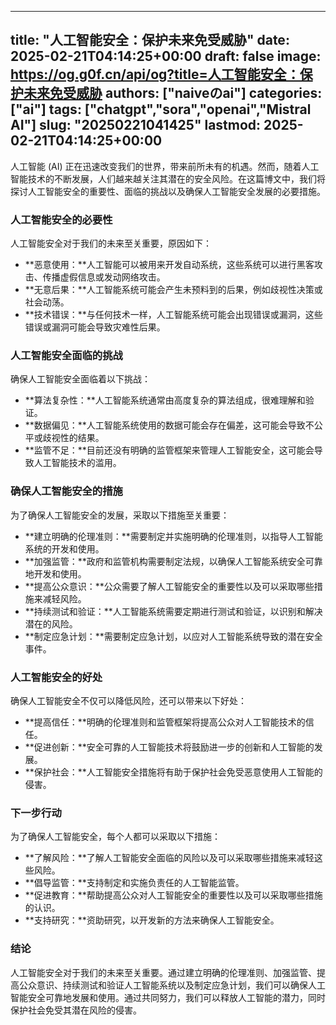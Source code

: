 
---
title: "人工智能安全：保护未来免受威胁"
date: 2025-02-21T04:14:25+00:00
draft: false
image: https://og.g0f.cn/api/og?title=人工智能安全：保护未来免受威胁
authors: ["naiveのai"]
categories: ["ai"]
tags: ["chatgpt","sora","openai","Mistral AI"]
slug: "20250221041425"
lastmod: 2025-02-21T04:14:25+00:00
---
人工智能 (AI) 正在迅速改变我们的世界，带来前所未有的机遇。然而，随着人工智能技术的不断发展，人们越来越关注其潜在的安全风险。在这篇博文中，我们将探讨人工智能安全的重要性、面临的挑战以及确保人工智能安全发展的必要措施。

### 人工智能安全的必要性

人工智能安全对于我们的未来至关重要，原因如下：

- **恶意使用：**人工智能可以被用来开发自动系统，这些系统可以进行黑客攻击、传播虚假信息或发动网络攻击。
- **无意后果：**人工智能系统可能会产生未预料到的后果，例如歧视性决策或社会动荡。
- **技术错误：**与任何技术一样，人工智能系统可能会出现错误或漏洞，这些错误或漏洞可能会导致灾难性后果。

### 人工智能安全面临的挑战

确保人工智能安全面临着以下挑战：

- **算法复杂性：**人工智能系统通常由高度复杂的算法组成，很难理解和验证。
- **数据偏见：**人工智能系统使用的数据可能会存在偏差，这可能会导致不公平或歧视性的结果。
- **监管不足：**目前还没有明确的监管框架来管理人工智能安全，这可能会导致人工智能技术的滥用。

### 确保人工智能安全的措施

为了确保人工智能安全的发展，采取以下措施至关重要：

- **建立明确的伦理准则：**需要制定并实施明确的伦理准则，以指导人工智能系统的开发和使用。
- **加强监管：**政府和监管机构需要制定法规，以确保人工智能系统安全可靠地开发和使用。
- **提高公众意识：**公众需要了解人工智能安全的重要性以及可以采取哪些措施来减轻风险。
- **持续测试和验证：**人工智能系统需要定期进行测试和验证，以识别和解决潜在的风险。
- **制定应急计划：**需要制定应急计划，以应对人工智能系统导致的潜在安全事件。

### 人工智能安全的好处

确保人工智能安全不仅可以降低风险，还可以带来以下好处：

- **提高信任：**明确的伦理准则和监管框架将提高公众对人工智能技术的信任。
- **促进创新：**安全可靠的人工智能技术将鼓励进一步的创新和人工智能的发展。
- **保护社会：**人工智能安全措施将有助于保护社会免受恶意使用人工智能的侵害。

### 下一步行动

为了确保人工智能安全，每个人都可以采取以下措施：

- **了解风险：**了解人工智能安全面临的风险以及可以采取哪些措施来减轻这些风险。
- **倡导监管：**支持制定和实施负责任的人工智能监管。
- **促进教育：**帮助提高公众对人工智能安全的重要性以及可以采取哪些措施的认识。
- **支持研究：**资助研究，以开发新的方法来确保人工智能安全。

### 结论

人工智能安全对于我们的未来至关重要。通过建立明确的伦理准则、加强监管、提高公众意识、持续测试和验证人工智能系统以及制定应急计划，我们可以确保人工智能安全可靠地发展和使用。通过共同努力，我们可以释放人工智能的潜力，同时保护社会免受其潜在风险的侵害。